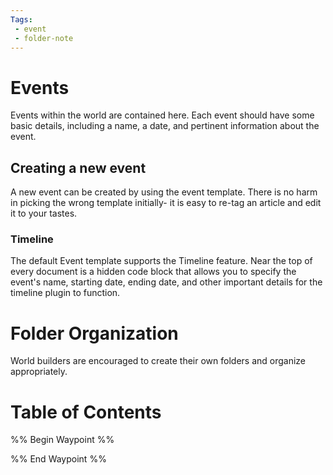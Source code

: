 ```yaml
---
Tags:
 - event
 - folder-note
---
```

# Events

Events within the world are contained here. Each event should have some basic details, including a name, a date, and pertinent information about the event.

## Creating a new event

A new event can be created by using the event template. There is no harm in picking the wrong template initially- it is easy to re-tag an article and edit it to your tastes.

### Timeline

The default Event template supports the Timeline feature. Near the top of every document is a hidden code block that allows you to specify the event's name, starting date, ending date, and other important details for the timeline plugin to function.

# Folder Organization

World builders are encouraged to create their own folders and organize appropriately.

# Table of Contents

%% Begin Waypoint %%


%% End Waypoint %%

